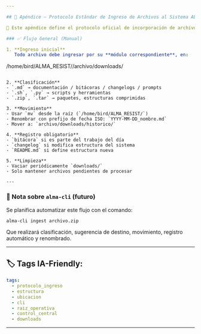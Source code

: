 ```yaml
---

## 📌 Apéndice – Protocolo Estándar de Ingreso de Archivos al Sistema ALMA_RESIST (2025-06-03)

🧠 Este apéndice define el protocolo oficial de incorporación de archivos al ecosistema, unificado para todos los módulos.

### ✅ Flujo General (Manual)

1. **Ingreso inicial**  
   Todo archivo debe ingresar por su **módulo correspondiente**, en:  
   ```
   /home/bird/ALMA_RESIST/<modulo>/archivo/downloads/
   ```

2. **Clasificación**  
   - `.md` → documentación / bitácoras / changelogs / prompts  
   - `.sh`, `.py` → scripts y herramientas  
   - `.zip`, `.tar` → paquetes, estructuras comprimidas

3. **Movimiento**  
   - Usar `mv` desde la raíz (`/home/bird/ALMA_RESIST/`)  
   - Renombrar con prefijo de fecha ISO: `YYYY-MM-DD_nombre.md`  
   - Mover a: `archivo/downloads/historico/`

4. **Registro obligatorio**  
   - `bitácora` si es parte del trabajo del día  
   - `changelog` si modifica estructura del sistema  
   - `README.md` si define estructura nueva

5. **Limpieza**  
   - Vaciar periódicamente `downloads/`  
   - Solo mantener archivos pendientes de procesar

---
```


### 🔁 Nota sobre `alma-cli` (futuro)

Se planifica automatizar este flujo con el comando:

```bash
alma-cli ingest archivo.zip
```

Que realizará clasificación, sugerencia de destino, movimiento, registro automático y renombrado.

---

## 🏷️ Tags IA-Friendly:
```yaml
tags:
  - protocolo_ingreso
  - estructura
  - ubicacion
  - cli
  - raiz_operativa
  - control_central
  - downloads
```

---
